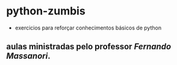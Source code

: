 # python-zumbis

- exercicios para reforçar conhecimentos básicos de python

## aulas ministradas pelo professor **_Fernando Massanori_**.
